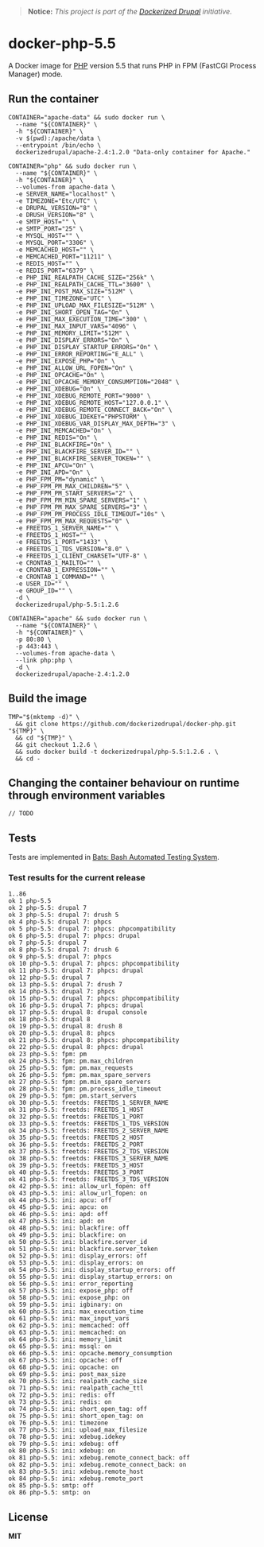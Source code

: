 > **Notice:** *This project is part of the [Dockerized Drupal](https://dockerizedrupal.com/) initiative.*

# docker-php-5.5

A Docker image for [PHP](http://php.net/) version 5.5 that runs PHP in FPM (FastCGI Process Manager) mode.

## Run the container

    CONTAINER="apache-data" && sudo docker run \
      --name "${CONTAINER}" \
      -h "${CONTAINER}" \
      -v $(pwd):/apache/data \
      --entrypoint /bin/echo \
      dockerizedrupal/apache-2.4:1.2.0 "Data-only container for Apache."
      
    CONTAINER="php" && sudo docker run \
      --name "${CONTAINER}" \
      -h "${CONTAINER}" \
      --volumes-from apache-data \
      -e SERVER_NAME="localhost" \
      -e TIMEZONE="Etc/UTC" \
      -e DRUPAL_VERSION="8" \
      -e DRUSH_VERSION="8" \
      -e SMTP_HOST="" \
      -e SMTP_PORT="25" \
      -e MYSQL_HOST="" \
      -e MYSQL_PORT="3306" \
      -e MEMCACHED_HOST="" \
      -e MEMCACHED_PORT="11211" \
      -e REDIS_HOST="" \
      -e REDIS_PORT="6379" \
      -e PHP_INI_REALPATH_CACHE_SIZE="256k" \
      -e PHP_INI_REALPATH_CACHE_TTL="3600" \
      -e PHP_INI_POST_MAX_SIZE="512M" \
      -e PHP_INI_TIMEZONE="UTC" \
      -e PHP_INI_UPLOAD_MAX_FILESIZE="512M" \
      -e PHP_INI_SHORT_OPEN_TAG="On" \
      -e PHP_INI_MAX_EXECUTION_TIME="300" \
      -e PHP_INI_MAX_INPUT_VARS="4096" \
      -e PHP_INI_MEMORY_LIMIT="512M" \
      -e PHP_INI_DISPLAY_ERRORS="On" \
      -e PHP_INI_DISPLAY_STARTUP_ERRORS="On" \
      -e PHP_INI_ERROR_REPORTING="E_ALL" \
      -e PHP_INI_EXPOSE_PHP="On" \
      -e PHP_INI_ALLOW_URL_FOPEN="On" \
      -e PHP_INI_OPCACHE="On" \
      -e PHP_INI_OPCACHE_MEMORY_CONSUMPTION="2048" \
      -e PHP_INI_XDEBUG="On" \
      -e PHP_INI_XDEBUG_REMOTE_PORT="9000" \
      -e PHP_INI_XDEBUG_REMOTE_HOST="127.0.0.1" \
      -e PHP_INI_XDEBUG_REMOTE_CONNECT_BACK="On" \
      -e PHP_INI_XDEBUG_IDEKEY="PHPSTORM" \
      -e PHP_INI_XDEBUG_VAR_DISPLAY_MAX_DEPTH="3" \
      -e PHP_INI_MEMCACHED="On" \
      -e PHP_INI_REDIS="On" \
      -e PHP_INI_BLACKFIRE="On" \
      -e PHP_INI_BLACKFIRE_SERVER_ID="" \
      -e PHP_INI_BLACKFIRE_SERVER_TOKEN="" \
      -e PHP_INI_APCU="On" \
      -e PHP_INI_APD="On" \
      -e PHP_FPM_PM="dynamic" \
      -e PHP_FPM_PM_MAX_CHILDREN="5" \
      -e PHP_FPM_PM_START_SERVERS="2" \
      -e PHP_FPM_PM_MIN_SPARE_SERVERS="1" \
      -e PHP_FPM_PM_MAX_SPARE_SERVERS="3" \
      -e PHP_FPM_PM_PROCESS_IDLE_TIMEOUT="10s" \
      -e PHP_FPM_PM_MAX_REQUESTS="0" \
      -e FREETDS_1_SERVER_NAME="" \
      -e FREETDS_1_HOST="" \
      -e FREETDS_1_PORT="1433" \
      -e FREETDS_1_TDS_VERSION="8.0" \
      -e FREETDS_1_CLIENT_CHARSET="UTF-8" \
      -e CRONTAB_1_MAILTO="" \
      -e CRONTAB_1_EXPRESSION="" \
      -e CRONTAB_1_COMMAND="" \
      -e USER_ID="" \
      -e GROUP_ID="" \
      -d \
      dockerizedrupal/php-5.5:1.2.6

    CONTAINER="apache" && sudo docker run \
      --name "${CONTAINER}" \
      -h "${CONTAINER}" \
      -p 80:80 \
      -p 443:443 \
      --volumes-from apache-data \
      --link php:php \
      -d \
      dockerizedrupal/apache-2.4:1.2.0
      
## Build the image

    TMP="$(mktemp -d)" \
      && git clone https://github.com/dockerizedrupal/docker-php.git "${TMP}" \
      && cd "${TMP}" \
      && git checkout 1.2.6 \
      && sudo docker build -t dockerizedrupal/php-5.5:1.2.6 . \
      && cd -

## Changing the container behaviour on runtime through environment variables

    // TODO

## Tests

Tests are implemented in [Bats: Bash Automated Testing System](https://github.com/sstephenson/bats).

### Test results for the current release

    1..86
    ok 1 php-5.5
    ok 2 php-5.5: drupal 7
    ok 3 php-5.5: drupal 7: drush 5
    ok 4 php-5.5: drupal 7: phpcs
    ok 5 php-5.5: drupal 7: phpcs: phpcompatibility
    ok 6 php-5.5: drupal 7: phpcs: drupal
    ok 7 php-5.5: drupal 7
    ok 8 php-5.5: drupal 7: drush 6
    ok 9 php-5.5: drupal 7: phpcs
    ok 10 php-5.5: drupal 7: phpcs: phpcompatibility
    ok 11 php-5.5: drupal 7: phpcs: drupal
    ok 12 php-5.5: drupal 7
    ok 13 php-5.5: drupal 7: drush 7
    ok 14 php-5.5: drupal 7: phpcs
    ok 15 php-5.5: drupal 7: phpcs: phpcompatibility
    ok 16 php-5.5: drupal 7: phpcs: drupal
    ok 17 php-5.5: drupal 8: drupal console
    ok 18 php-5.5: drupal 8
    ok 19 php-5.5: drupal 8: drush 8
    ok 20 php-5.5: drupal 8: phpcs
    ok 21 php-5.5: drupal 8: phpcs: phpcompatibility
    ok 22 php-5.5: drupal 8: phpcs: drupal
    ok 23 php-5.5: fpm: pm
    ok 24 php-5.5: fpm: pm.max_children
    ok 25 php-5.5: fpm: pm.max_requests
    ok 26 php-5.5: fpm: pm.max_spare_servers
    ok 27 php-5.5: fpm: pm.min_spare_servers
    ok 28 php-5.5: fpm: pm.process_idle_timeout
    ok 29 php-5.5: fpm: pm.start_servers
    ok 30 php-5.5: freetds: FREETDS_1_SERVER_NAME
    ok 31 php-5.5: freetds: FREETDS_1_HOST
    ok 32 php-5.5: freetds: FREETDS_1_PORT
    ok 33 php-5.5: freetds: FREETDS_1_TDS_VERSION
    ok 34 php-5.5: freetds: FREETDS_2_SERVER_NAME
    ok 35 php-5.5: freetds: FREETDS_2_HOST
    ok 36 php-5.5: freetds: FREETDS_2_PORT
    ok 37 php-5.5: freetds: FREETDS_2_TDS_VERSION
    ok 38 php-5.5: freetds: FREETDS_3_SERVER_NAME
    ok 39 php-5.5: freetds: FREETDS_3_HOST
    ok 40 php-5.5: freetds: FREETDS_3_PORT
    ok 41 php-5.5: freetds: FREETDS_3_TDS_VERSION
    ok 42 php-5.5: ini: allow_url_fopen: off
    ok 43 php-5.5: ini: allow_url_fopen: on
    ok 44 php-5.5: ini: apcu: off
    ok 45 php-5.5: ini: apcu: on
    ok 46 php-5.5: ini: apd: off
    ok 47 php-5.5: ini: apd: on
    ok 48 php-5.5: ini: blackfire: off
    ok 49 php-5.5: ini: blackfire: on
    ok 50 php-5.5: ini: blackfire.server_id
    ok 51 php-5.5: ini: blackfire.server_token
    ok 52 php-5.5: ini: display_errors: off
    ok 53 php-5.5: ini: display_errors: on
    ok 54 php-5.5: ini: display_startup_errors: off
    ok 55 php-5.5: ini: display_startup_errors: on
    ok 56 php-5.5: ini: error_reporting
    ok 57 php-5.5: ini: expose_php: off
    ok 58 php-5.5: ini: expose_php: on
    ok 59 php-5.5: ini: igbinary: on
    ok 60 php-5.5: ini: max_execution_time
    ok 61 php-5.5: ini: max_input_vars
    ok 62 php-5.5: ini: memcached: off
    ok 63 php-5.5: ini: memcached: on
    ok 64 php-5.5: ini: memory_limit
    ok 65 php-5.5: ini: mssql: on
    ok 66 php-5.5: ini: opcache.memory_consumption
    ok 67 php-5.5: ini: opcache: off
    ok 68 php-5.5: ini: opcache: on
    ok 69 php-5.5: ini: post_max_size
    ok 70 php-5.5: ini: realpath_cache_size
    ok 71 php-5.5: ini: realpath_cache_ttl
    ok 72 php-5.5: ini: redis: off
    ok 73 php-5.5: ini: redis: on
    ok 74 php-5.5: ini: short_open_tag: off
    ok 75 php-5.5: ini: short_open_tag: on
    ok 76 php-5.5: ini: timezone
    ok 77 php-5.5: ini: upload_max_filesize
    ok 78 php-5.5: ini: xdebug.idekey
    ok 79 php-5.5: ini: xdebug: off
    ok 80 php-5.5: ini: xdebug: on
    ok 81 php-5.5: ini: xdebug.remote_connect_back: off
    ok 82 php-5.5: ini: xdebug.remote_connect_back: on
    ok 83 php-5.5: ini: xdebug.remote_host
    ok 84 php-5.5: ini: xdebug.remote_port
    ok 85 php-5.5: smtp: off
    ok 86 php-5.5: smtp: on

## License

**MIT**
